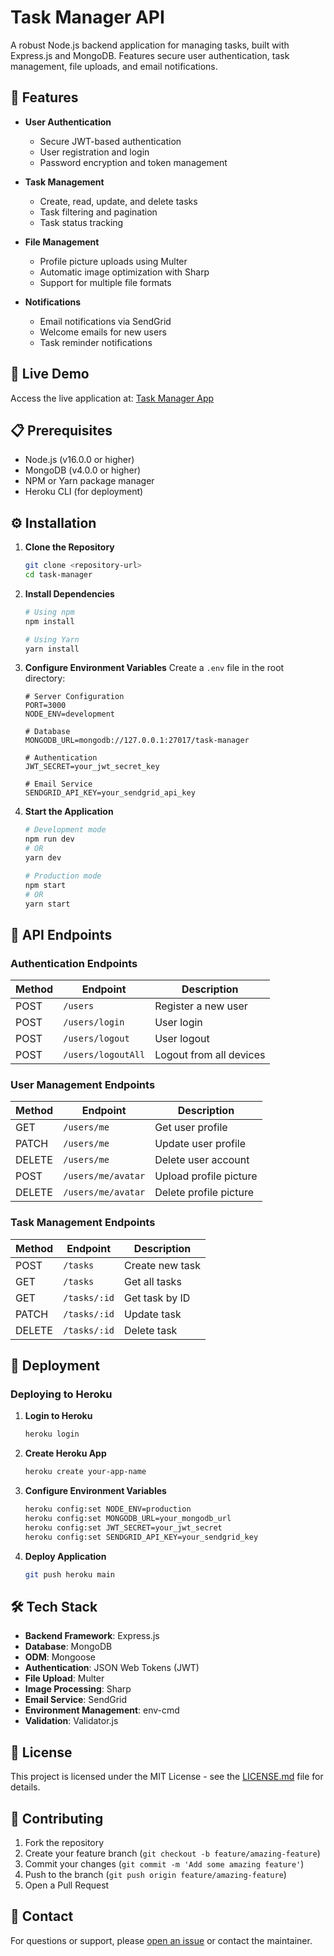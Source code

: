 # Task Manager API

A robust Node.js backend application for managing tasks, built with Express.js and MongoDB. Features secure user authentication, task management, file uploads, and email notifications.

## 🌟 Features

- **User Authentication**
  - Secure JWT-based authentication
  - User registration and login
  - Password encryption and token management

- **Task Management**
  - Create, read, update, and delete tasks
  - Task filtering and pagination
  - Task status tracking

- **File Management**
  - Profile picture uploads using Multer
  - Automatic image optimization with Sharp
  - Support for multiple file formats

- **Notifications**
  - Email notifications via SendGrid
  - Welcome emails for new users
  - Task reminder notifications

## 🚀 Live Demo

Access the live application at: [Task Manager App](https://thavee-task-manager-f4d1fb5590fd.herokuapp.com)

## 📋 Prerequisites

- Node.js (v16.0.0 or higher)
- MongoDB (v4.0.0 or higher)
- NPM or Yarn package manager
- Heroku CLI (for deployment)

## ⚙️ Installation

1. **Clone the Repository**
   ```bash
   git clone <repository-url>
   cd task-manager
   ```

2. **Install Dependencies**
   ```bash
   # Using npm
   npm install

   # Using Yarn
   yarn install
   ```

3. **Configure Environment Variables**
   Create a `.env` file in the root directory:
   ```env
   # Server Configuration
   PORT=3000
   NODE_ENV=development

   # Database
   MONGODB_URL=mongodb://127.0.0.1:27017/task-manager

   # Authentication
   JWT_SECRET=your_jwt_secret_key

   # Email Service
   SENDGRID_API_KEY=your_sendgrid_api_key
   ```

4. **Start the Application**
   ```bash
   # Development mode
   npm run dev
   # OR
   yarn dev

   # Production mode
   npm start
   # OR
   yarn start
   ```

## 🔄 API Endpoints

### Authentication Endpoints

| Method | Endpoint | Description |
|--------|----------|-------------|
| POST | `/users` | Register a new user |
| POST | `/users/login` | User login |
| POST | `/users/logout` | User logout |
| POST | `/users/logoutAll` | Logout from all devices |

### User Management Endpoints

| Method | Endpoint | Description |
|--------|----------|-------------|
| GET | `/users/me` | Get user profile |
| PATCH | `/users/me` | Update user profile |
| DELETE | `/users/me` | Delete user account |
| POST | `/users/me/avatar` | Upload profile picture |
| DELETE | `/users/me/avatar` | Delete profile picture |

### Task Management Endpoints

| Method | Endpoint | Description |
|--------|----------|-------------|
| POST | `/tasks` | Create new task |
| GET | `/tasks` | Get all tasks |
| GET | `/tasks/:id` | Get task by ID |
| PATCH | `/tasks/:id` | Update task |
| DELETE | `/tasks/:id` | Delete task |

## 🚀 Deployment

### Deploying to Heroku

1. **Login to Heroku**
   ```bash
   heroku login
   ```

2. **Create Heroku App**
   ```bash
   heroku create your-app-name
   ```

3. **Configure Environment Variables**
   ```bash
   heroku config:set NODE_ENV=production
   heroku config:set MONGODB_URL=your_mongodb_url
   heroku config:set JWT_SECRET=your_jwt_secret
   heroku config:set SENDGRID_API_KEY=your_sendgrid_key
   ```

4. **Deploy Application**
   ```bash
   git push heroku main
   ```

## 🛠️ Tech Stack

- **Backend Framework**: Express.js
- **Database**: MongoDB
- **ODM**: Mongoose
- **Authentication**: JSON Web Tokens (JWT)
- **File Upload**: Multer
- **Image Processing**: Sharp
- **Email Service**: SendGrid
- **Environment Management**: env-cmd
- **Validation**: Validator.js

## 📝 License

This project is licensed under the MIT License - see the [LICENSE.md](LICENSE.md) file for details.

## 👥 Contributing

1. Fork the repository
2. Create your feature branch (`git checkout -b feature/amazing-feature`)
3. Commit your changes (`git commit -m 'Add some amazing feature'`)
4. Push to the branch (`git push origin feature/amazing-feature`)
5. Open a Pull Request

## 📮 Contact

For questions or support, please [open an issue](https://github.com/thaveesha98/Task-Manager-App/issues) or contact the maintainer.
